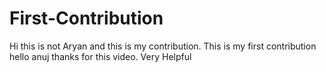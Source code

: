 # First-Contribution
Hi this is not Aryan and this is my contribution.
This is my first contribution
hello anuj thanks for this video. Very Helpful
